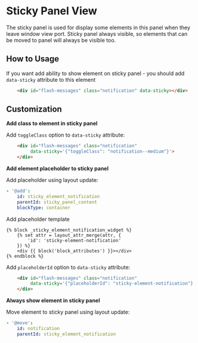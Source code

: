 
Sticky Panel View
=================

The sticky panel is used for display some elements in this panel when they leave window view port.
Sticky panel always visible, so elements that can be moved to panel will always be visible too.

How to Usage
------------
If you want add ability to show element on sticky panel - you should add `data-sticky` attribute to this element
```html
    <div id="flash-messages" class="notification" data-sticky></div>
```

Customization
--------------

**Add class to element in sticky panel**

Add `toggleClass` option to `data-sticky` attribute:
```html
    <div id="flash-messages" class="notification"
         data-sticky='{"toggleClass": "notification--medium"}'>
    </div>
```

**Add element placeholder to sticky panel**

Add placeholder using layout update:
```yaml
- '@add':
    id: sticky_element_notification
    parentId: sticky_panel_content
    blockType: container
```

Add placeholder template
```twig
{% block _sticky_element_notification_widget %}
    {% set attr = layout_attr_merge(attr, {
        'id': 'sticky-element-notification'
    }) %}
    <div {{ block('block_attributes') }}></div>
{% endblock %}
```

Add `placeholderId` option to `data-sticky` attribute:
```html
    <div id="flash-messages" class="notification"
         data-sticky='{"placeholderId": "sticky-element-notification"}'>
    </div>
```

**Always show element in sticky panel**

Move element to sticky panel using layout update:
```yaml
- '@move':
    id: notification
    parentId: sticky_element_notification
```
